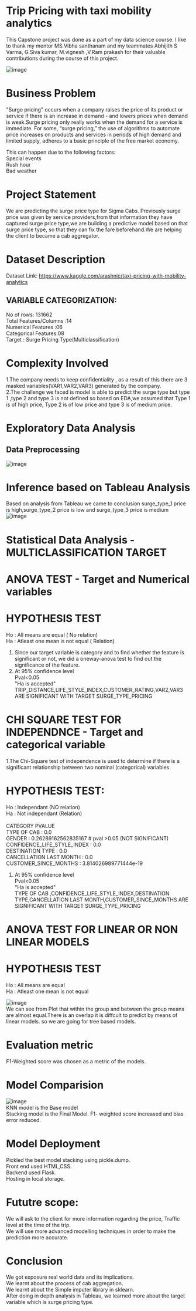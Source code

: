 # Trip Pricing with taxi mobility analytics
This Capstone project was done as a part of my data science course. I like to thank my mentor MS.Vibha santhanam and  my teammates Abhijith S Varma, G.Siva kumar, M.vignesh ,V.Ram prakash for their valuable contributions during the course of this project.

![image](https://user-images.githubusercontent.com/82166286/132977324-04d6a452-847d-4bf4-b5cf-9bff25f746d0.png)

# Business Problem
"Surge pricing" occurs when a company raises the price of its product or service if there is an increase in demand - and lowers prices when demand is weak.Surge pricing only really works when the demand for a service is immediate. For some, “surge pricing,” the use of algorithms to automate price increases on products and services in periods of high demand and limited supply, adheres to a basic principle of the free market economy.

This can happen due to the following factors:</br>
Special events</br>
Rush hour</br>
Bad weather</br>

# Project Statement
We are predicting the surge price type for Sigma Cabs. Previously surge price was given by service providers,from that information they have captured surge price type,we are building a predictive model based on that surge price type, so that they can fix the fare beforehand.We are helping the client to became a cab aggregator.

# Dataset Description
Dataset Link: https://www.kaggle.com/arashnic/taxi-pricing-with-mobility-analytics

## VARIABLE CATEGORIZATION:</br>
No of rows: 131662  
Total Features/Columns :14</br>
Numerical Features :06</br>
Categorical Features:08</br>
Target : Surge Pricing Type(Multiclassification)  


# Complexity Involved
1.The company needs to keep confidentiality , as a result of this there are 3 masked variables(VAR1,VAR2,VAR3) generated by the company. </br>
2.The challenge we faced is model is able to predict the surge type but type 1 ,type 2 and type 3 is not defined so based on EDA,we assumed that Type 1 is of high price, Type 2 is of low price and type 3 is of medium price.

# Exploratory Data Analysis
## Data Preprocessing
![image](https://user-images.githubusercontent.com/82166286/132978094-6c27b691-51cd-48a4-a337-7efe4bedf6e0.png)

# Inference based on Tableau Analysis
Based on analysis from Tableau we came to conclusion surge_type_1 price is high,surge_type_2 price is low and surge_type_3 price is medium </br>
![image](https://user-images.githubusercontent.com/82166286/132978179-4861080b-3ec2-4297-a27b-8633aa245058.png)

# Statistical Data Analysis - MULTICLASSIFICATION TARGET
# **ANOVA TEST - Target and Numerical variables**
# HYPOTHESIS TEST 
Ho : All means are equal ( No relation) </br>
Ha : Atleast one mean is not equal ( Relation) </br>
1. Since our target variable is category and to find whether the feature is significant or not, we did a oneway-anova test to find out the significance of the feature.</br>
2. At 95% confidence level </br>
   Pval<0.05</br>
  "Ha is accepted"</br>
   TRIP_DISTANCE,LIFE_STYLE_INDEX,CUSTOMER_RATING,VAR2,VAR3 ARE SIGNIFICANT WITH TARGET SURGE_TYPE_PRICING

# **CHI SQUARE TEST FOR INDEPENDNCE - Target and categorical variable**
1.The Chi-Square test of independence is used to determine if there is a significant relationship between two nominal (categorical) variables
# HYPOTHESIS TEST:
Ho : Independant (NO relation)</br>
Ha : Not independant (Relation)</br>
</br>
   CATEGORY                    PVALUE  </br>
TYPE OF CAB                 : 0.0  </br>
GENDER                      : 0.26289162562835167  #  pval >0.05 (NOT SIGNIFICANT) </br>
CONFIDENCE_LIFE_STYLE_INDEX : 0.0 </br>
DESTINATION TYPE            : 0.0 </br>
CANCELLATION LAST MONTH     : 0.0 </br>
CUSTOMER_SINCE_MONTHS       : 3.814026989771444e-19 </br>

1. At 95% confidence level </br>
   Pval<0.05</br>
  "Ha is accepted"</br>
  TYPE OF CAB ,CONFIDENCE_LIFE_STYLE_INDEX,DESTINATION TYPE,CANCELLATION LAST MONTH,CUSTOMER_SINCE_MONTHS  ARE SIGNIFICANT WITH TARGET SURGE_TYPE_PRICING

# ANOVA TEST FOR LINEAR OR NON LINEAR MODELS
# HYPOTHESIS TEST
Ho : All means are equal</br>
Ha : Atleast one mean is not equal</br>

![image](https://user-images.githubusercontent.com/82166286/132978968-83deeb06-3f0d-4d5c-9d1e-1668ce803ecb.png)</br>
 We can see from Plot that within the group and between the group means are almost equal.There is an overlap it is diffcult to predict by means of linear models. so we are going for tree based models.

# Evaluation metric
F1-Weighted score was chosen as a metric of the models.

# Model Comparision
![image](https://user-images.githubusercontent.com/82166286/132981259-2842decd-240f-4eaa-9054-83e8594a2105.png)</br>
KNN model is the Base model </br>
Stacking model is the Final Model. F1- weighted score increased and bias error reduced.</br>

# Model Deployment
Pickled the best model stacking using pickle.dump.</br>
Front end used HTML,CSS.</br>
Backend used Flask.</br>
Hosting in local storage.</br>

# Fututre scope:
We will ask to the client for more information regarding the price, Traffic level at the time of the trip.</br>
We will use more advanced modelling techniques in order to make the prediction more accurate.
 
# Conclusion
We got exposure real world data and its implications.</br>
We learnt about the process of cab aggregation.</br>
We learnt about the Simple imputer library in sklearn.</br>
After doing in depth analysis in Tableau, we learned more about the target variable which is surge pricing type.</br>


